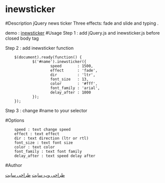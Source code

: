 inewsticker
===========
#Description
jQuery news ticker Three effects: fade and slide and typing .

demo : [inewsticker](http://www.ijquery.ir/demo.php?page=effects/inewsticker)
#Usage
Step 1 : add jQuery.js and inewsticker.js before closed body tag

Step 2 : add inewsticker function

        $(document).ready(function() {
                $('#name').inewsticker({
                        speed       : 1500,
                        effect      : 'fade',
                        dir         : 'ltr',
                        font_size   : 13,
                        color       : '#fff',
                        font_family : 'arial',
                        delay_after : 1000		
                });
        });	            

Step 3 : change #name to your selector

#Options

        
        speed : text change speed
        effect : text effect
        dir : text direction (ltr or rtl)
        font_size : text font size
        color : text color
        font_family : text font family
        delay_after : text speed delay after
        
#Author
        
<a href="http://www.progpars.com">طراحی وب سایت</a>
<a href="http://www.progpars.com">طراحی سایت</a>
